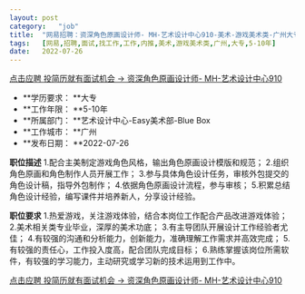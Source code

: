 ```yaml
---
layout:	post
category:	"job"
title:	"网易招聘：资深角色原画设计师- MH-艺术设计中心910-美术-游戏美术类-广州大专5-10年"
tags:	[网易,招聘,面试,找工作,工作,内推,美术,游戏美术类,广州,大专,5-10年]
date:	2022-07-26
---
```


[点击应聘 投简历就有面试机会 -> 资深角色原画设计师- MH-艺术设计中心910](http://mobile.bole.netease.com/bole/boleDetail?id=41819&employeeId=346f03c3cda5f04c&key=all)



- **学历要求： **大专
- **工作年限： **5-10年
- **所属部门： **艺术设计中心-Easy美术部-Blue Box
- **工作城市： **广州
- **发布日期： **2022-07-26



**职位描述**
1.配合主美制定游戏角色风格，输出角色原画设计模版和规范；
2.组织角色原画和角色制作人员开展工作；
3.参与具体角色设计任务，审核外包提交的角色设计稿，指导外包制作；
4.依据角色原画设计流程，参与审核；
5.积累总结角色设计经验，编写课件并培养新人，分享设计经验。




**职位要求**
1.热爱游戏，关注游戏体验，结合本岗位工作配合产品改进游戏体验；
2.美术相关类专业毕业，深厚的美术功底；
3.有主导团队开展设计工作经验者尤佳；
4.有较强的沟通和分析能力，创新能力，准确理解工作需求并高效完成；
5.有较强的责任心，工作投入度高，配合团队完成目标；
6.熟练掌握该岗位所需软件，有较强的学习能力，主动研究或学习新的技术运用到工作中。



[点击应聘 投简历就有面试机会 -> 资深角色原画设计师- MH-艺术设计中心910](http://mobile.bole.netease.com/bole/boleDetail?id=41819&employeeId=346f03c3cda5f04c&key=all)